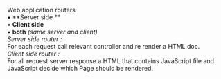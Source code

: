 Web application routers <br/>
•	 **Server side **<br/>
•	 **Client side**<br/>
•	 **both** _(same server and client)_<br/>
_Server side router :_<br/>
	For each request call relevant controller and re render a HTML doc.<br/>
_Client side router :_<br/>
    For all request server response a HTML that contains JavaScript file and JavaScript decide which Page should be rendered.<br/>
